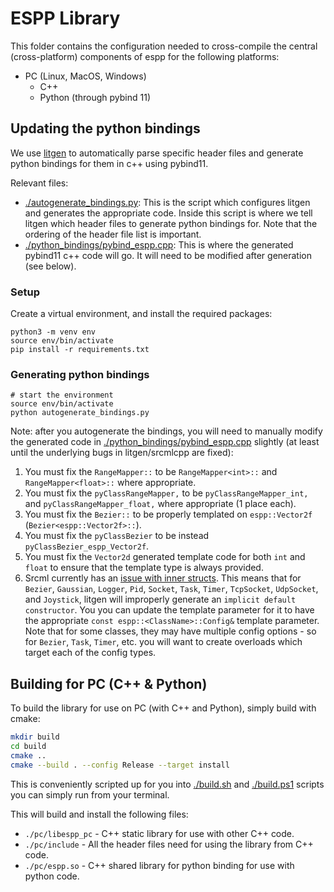# ESPP Library

This folder contains the configuration needed to cross-compile the central
(cross-platform) components of espp for the following platforms:

* PC (Linux, MacOS, Windows)
  * C++
  * Python (through pybind 11)

## Updating the python bindings

We use [litgen](https://github.com/pthom/litgen) to automatically parse specific
header files and generate python bindings for them in c++ using pybind11.

Relevant files:
- [./autogenerate_bindings.py](./autogenerate_bindings.py): This is the script
  which configures litgen and generates the appropriate code. Inside this script
  is where we tell litgen which header files to generate python bindings for.
  Note that the ordering of the header file list is important.
- [./python_bindings/pybind_espp.cpp](./python_bindings/pybind_espp.cpp): This
  is where the generated pybind11 c++ code will go. It will need to be modified
  after generation (see below).

### Setup

Create a virtual environment, and install the required packages:

``` console
python3 -m venv env
source env/bin/activate
pip install -r requirements.txt
```

### Generating python bindings

```console
# start the environment
source env/bin/activate
python autogenerate_bindings.py
```

Note: after you autogenerate the bindings, you will need to manually modify the
generated code in
[./python_bindings/pybind_espp.cpp](./python_bindings/pybind_espp.cpp) slightly
(at least until the underlying bugs in litgen/srcmlcpp are fixed):
1. You must fix the `RangeMapper::` to be `RangeMapper<int>::` and
   `RangeMapper<float>::` where appropriate.
2. You must fix the `pyClassRangeMapper,` to be `pyClassRangeMapper_int,` and
   `pyClassRangeMapper_float,` where appropriate (1 place each).
3. You must fix the `Bezier::` to be properly templated on `espp::Vector2f`
   (`Bezier<espp::Vector2f>::`).
4. You must fix the `pyClassBezier` to be instead `pyClassBezier_espp_Vector2f`.
5. You must fix the `Vector2d` generated template code for both `int` and
   `float` to ensure that the template type is always provided.
5. Srcml currently has an [issue with inner
   structs](https://github.com/srcML/srcML/issues/2033). This means that for
   `Bezier`, `Gaussian`, `Logger`, `Pid`, `Socket`, `Task`, `Timer`,
   `TcpSocket`, `UdpSocket`, and `Joystick`, litgen will improperly generate an
   `implicit default constructor`. You you can update the template parameter for
   it to have the appropriate `const espp::<ClassName>::Config&` template
   parameter. Note that for some classes, they may have multiple config
   options - so for `Bezier`, `Task`, `Timer`, etc. you will want to create
   overloads which target each of the config types.

## Building for PC (C++ & Python)

To build the library for use on PC (with C++ and Python), simply build with
cmake:

``` sh
mkdir build
cd build
cmake ..
cmake --build . --config Release --target install
```

This is conveniently scripted up for you into [./build.sh](./build.sh) and
[./build.ps1](./build.ps1) scripts you can simply run from your terminal.

This will build and install the following files:

* `./pc/libespp_pc` - C++ static library for use with other C++ code.
* `./pc/include` - All the header files need for using the library from C++ code.
* `./pc/espp.so` - C++ shared library for python binding for use with python code.

